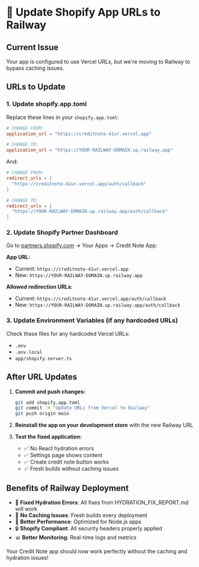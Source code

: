 # 🔧 Update Shopify App URLs to Railway

## Current Issue
Your app is configured to use Vercel URLs, but we're moving to Railway to bypass caching issues.

## URLs to Update

### 1. Update shopify.app.toml

Replace these lines in your `shopify.app.toml`:

```toml
# CHANGE FROM:
application_url = "https://creditnote-41ur.vercel.app"

# CHANGE TO:
application_url = "https://YOUR-RAILWAY-DOMAIN.up.railway.app"
```

And:

```toml
# CHANGE FROM:
redirect_urls = [
  "https://creditnote-41ur.vercel.app/auth/callback"
]

# CHANGE TO:
redirect_urls = [
  "https://YOUR-RAILWAY-DOMAIN.up.railway.app/auth/callback"
]
```

### 2. Update Shopify Partner Dashboard

Go to [partners.shopify.com](https://partners.shopify.com) → Your Apps → Credit Note App:

**App URL:**
- Current: `https://creditnote-41ur.vercel.app`
- New: `https://YOUR-RAILWAY-DOMAIN.up.railway.app`

**Allowed redirection URLs:**
- Current: `https://creditnote-41ur.vercel.app/auth/callback`
- New: `https://YOUR-RAILWAY-DOMAIN.up.railway.app/auth/callback`

### 3. Update Environment Variables (if any hardcoded URLs)

Check these files for any hardcoded Vercel URLs:
- `.env`
- `.env.local` 
- `app/shopify.server.ts`

## After URL Updates

1. **Commit and push changes:**
   ```bash
   git add shopify.app.toml
   git commit -m "Update URLs from Vercel to Railway"
   git push origin main
   ```

2. **Reinstall the app on your development store** with the new Railway URL

3. **Test the fixed application:**
   - ✅ No React hydration errors
   - ✅ Settings page shows content
   - ✅ Create credit note button works
   - ✅ Fresh builds without caching issues

## Benefits of Railway Deployment

- 🎯 **Fixed Hydration Errors**: All fixes from HYDRATION_FIX_REPORT.md will work
- 🔄 **No Caching Issues**: Fresh builds every deployment
- 🚀 **Better Performance**: Optimized for Node.js apps
- 🔒 **Shopify Compliant**: All security headers properly applied
- 📊 **Better Monitoring**: Real-time logs and metrics

Your Credit Note app should now work perfectly without the caching and hydration issues!